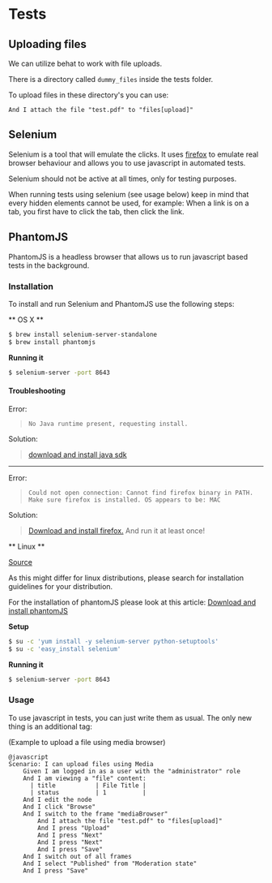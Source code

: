 # Tests

## Uploading files

We can utilize behat to work with file uploads.

There is a directory called `dummy_files` inside the tests folder.

To upload files in these directory's you can use:

`And I attach the file "test.pdf" to "files[upload]"`

## Selenium

Selenium is a tool that will emulate the clicks. It uses [firefox](https://www.mozilla.org/nl/firefox/new/) to emulate
real browser behaviour and allows you to use javascript in automated tests.

Selenium should not be active at all times, only for testing purposes.

When running tests using selenium (see usage below) keep in mind that every hidden elements cannot
be used, for example: When a link is on a tab, you first have to click the tab, then click the link.

## PhantomJS

PhantomJS is a headless browser that allows us to run javascript based tests in the background.

### Installation

To install and run Selenium and PhantomJS use the following steps:

** OS X **

```bash
$ brew install selenium-server-standalone
$ brew install phantomjs
```

__Running it__
```bash
$ selenium-server -port 8643
```

#### Troubleshooting

Error:
> `No Java runtime present, requesting install.`

Solution:
> [download and install java sdk](http://www.oracle.com/technetwork/java/javase/downloads/jdk8-downloads-2133151.html)

_____________

Error:
> `Could not open connection: Cannot find firefox binary in PATH. Make sure firefox is installed. OS appears to be: MAC`

Solution:

> [Download and install firefox.](https://www.mozilla.org/nl/firefox/new/)
> And run it at least once!

** Linux **

[Source](http://www.thelinuxdaily.com/2011/07/how-to-install-and-use-selenium-server-in-linux/)

As this might differ for linux distributions, please search for installation guidelines for your distribution.

For the installation of phantomJS please look at this article:
[Download and install phantomJS](http://stackoverflow.com/questions/8778513/how-can-i-setup-run-phantomjs-on-ubuntu)

__Setup__
```bash
$ su -c 'yum install -y selenium-server python-setuptools'
$ su -c 'easy_install selenium'
```

__Running it__
```bash
$ selenium-server -port 8643
```

### Usage

To use javascript in tests, you can just write them as usual.
The only new thing is an additional tag:

(Example to upload a file using media browser)

```cucumber
@javascript
Scenario: I can upload files using Media
    Given I am logged in as a user with the "administrator" role
    And I am viewing a "file" content:
      | title           | File Title |
      | status          | 1          |
    And I edit the node
    And I click "Browse"
    And I switch to the frame "mediaBrowser"
        And I attach the file "test.pdf" to "files[upload]"
        And I press "Upload"
        And I press "Next"
        And I press "Next"
        And I press "Save"
    And I switch out of all frames
    And I select "Published" from "Moderation state"
    And I press "Save"
```
